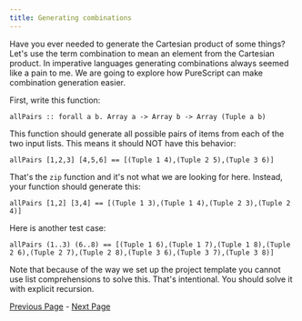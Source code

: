 ```yaml
---
title: Generating combinations
---
```


Have you ever needed to generate the Cartesian product of some things? Let's
use the term combination to mean an element from the Cartesian product. In
imperative languages generating combinations always seemed like a pain to me.
We are going to explore how PureScript can make combination generation easier.

First, write this function:

    allPairs :: forall a b. Array a -> Array b -> Array (Tuple a b)

This function should generate all possible pairs of items from each of the two
input lists.  This means it should NOT have this behavior:

    allPairs [1,2,3] [4,5,6] == [(Tuple 1 4),(Tuple 2 5),(Tuple 3 6)]

That's the `zip` function and it's not what we are looking for here.  Instead,
your function should generate this:

    allPairs [1,2] [3,4] == [(Tuple 1 3),(Tuple 1 4),(Tuple 2 3),(Tuple 2 4)]

Here is another test case:

    allPairs (1..3) (6..8) == [(Tuple 1 6),(Tuple 1 7),(Tuple 1 8),(Tuple 2 6),(Tuple 2 7),(Tuple 2 8),(Tuple 3 6),(Tuple 3 7),(Tuple 3 8)]

Note that because of the way we set up the project template you cannot use list
comprehensions to solve this.  That's intentional.  You should solve it with
explicit recursion.

[Previous Page](set2.html) - [Next Page](ex3-2.html)
